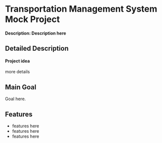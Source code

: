 # Transportation Management System Mock Project

#### Description: Description here

## Detailed Description

#### Project idea

more details

## Main Goal

Goal here. 

## Features   


- features here  
- features here
- features here